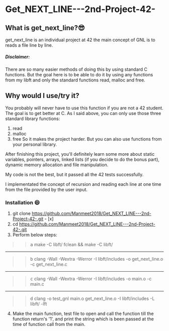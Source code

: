 # Get_NEXT_LINE---2nd-Project-42-

## What is get_next_line?:sunglasses:
get_next_line is an individual project at 42 the main concept of GNL is to reads a file line by line.

##### Disclaimer: 
There are so many easier methods of doing this by using standard C functions. But the goal here is to be able to do it by using any functions from my libft and only the standard functions read, malloc and free.

## Why would I use/try it?
You probably will never have to use this function if you are not a 42 student. The goal is to get better at C. As I said above, you can only use those three standard library functions:

1. read
2. malloc
3. free
So it makes the project harder. But you can also use functions from your personal library.

After finishing this project, you'll definitely learn some more about static variables, pointers, arrays, linked lists (if you decide to do the bonus part), dynamic memory allocation and file manipulation.

My code is not the best, but it passed all the 42 tests successfully.

I implementated the concept of recursion and reading each line at one time from the file provided by the user input.

### Installation :smile:

1. git clone https://github.com/Manmeet2018/Get_NEXT_LINE---2nd-Project-42-.git - [x]
2. cd https://github.com/Manmeet2018/Get_NEXT_LINE---2nd-Project-42-.git
3. Perform below steps:
  >> <kbd>a</kbd>  make -C libft/ fclean && make -C libft/
  - - - -
  >> <kbd>b</kbd> clang -Wall -Wextra -Werror -I libft/includes -o get_next_line.o -c get_next_line.c
  - - - -
  >> <kbd>c</kbd> clang -Wall -Wextra -Werror -I libft/includes -o main.o -c main.c
  - - - 
  >> <kbd>d</kbd> clang -o test_gnl main.o get_next_line.o -I libft/includes -L libft/ -lft
4. Make the main function, test file to open and call the function till the function return's '1', and print the string which is been passed at the time of function call from the main. 
